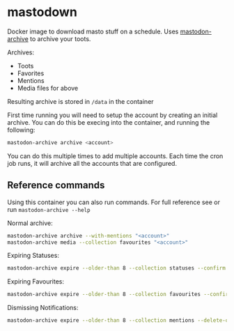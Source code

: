 # mastodown
Docker image to download masto stuff on a schedule.
Uses [mastodon-archive](https://github.com/kensanata/mastodon-archive) to archive your toots.

Archives:
* Toots
* Favorites
* Mentions
* Media files for above

Resulting archive is stored in `/data` in the container

First time running you will need to setup the account by creating an initial archive.
You can do this be execing into the container, and running the following:

```bash
mastodon-archive archive <account>
```

You can do this multiple times to add multiple accounts.
Each time the cron job runs, it will archive all the accounts that are configured.

## Reference commands

Using this container you can also run commands.
For full reference see []() or run `mastodon-archive --help`


Normal archive:

```bash
mastodon-archive archive --with-mentions "<account>"
mastodon-archive media --collection favourites "<account>"
```

Expiring Statuses:
```bash
mastodon-archive expire --older-than 8 --collection statuses --confirm "<account>"
```

Expiring Favourites:
```bash
mastodon-archive expire --older-than 8 --collection favourites --confirm "<account>"
```

Dismissing Notifications:
```bash
mastodon-archive expire --older-than 8 --collection mentions --delete-other-notifications --confirm "<account>"
```